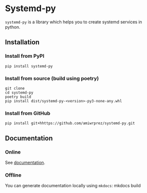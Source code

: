 # Systemd-py
`systemd-py` is a library which helps you to create systemd services in python.

## Installation
### Install from PyPI
    pip install systemd-py

### Install from source (build using poetry)
    git clone
    cd systemd-py
    poetry build
    pip install dist/systemd-py-<version>-py3-none-any.whl

### Install from GitHub
    pip install git+hhttps://github.com/amiwrprez/systemd-py.git

## Documentation
### Online
See [documentation](https://amiwrpremium.github.io/systemd-py/).

### Offline
You can generate documentation locally using `mkdocs`:
    mkdocs build
